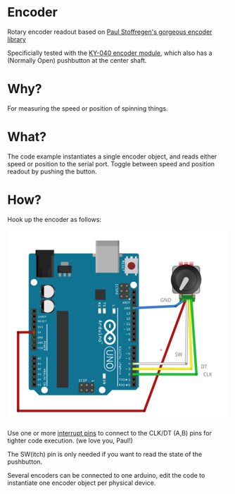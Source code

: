 Encoder
=======

Rotary encoder readout based on [Paul Stoffregen's gorgeous encoder library](https://github.com/PaulStoffregen/Encoder)

Specificially tested with the [KY-040 encoder module](http://henrysbench.capnfatz.com/henrys-bench/arduino-sensors-and-input/keyes-ky-040-arduino-rotary-encoder-user-manual/), which also has a (Normally Open) pushbutton at the center shaft.

Why?
====

For measuring the speed or position of spinning things.

What?
=====

The code example instantiates a single encoder object, and reads either speed or position to the serial port. Toggle between speed and position readout by pushing the button.

How?
=====

Hook up the encoder as follows:

![Hookup](encoder.png "Encoder_wiring")

Use one or more [interrupt pins](https://www.arduino.cc/en/Reference/attachInterrupt) to connect to the CLK/DT (A,B) pins for tighter code execution. (we love you, Paul!)

The SW(itch) pin is only needed if you want to read the state of the pushbutton.

Several encoders can be connected to one arduino, edit the code to instantiate one encoder object per physical device.
